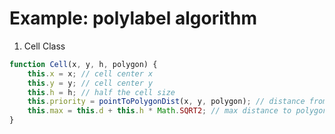 # Example: polylabel algorithm

1. Cell Class

```js 
function Cell(x, y, h, polygon) {
    this.x = x; // cell center x
    this.y = y; // cell center y
    this.h = h; // half the cell size
    this.priority = pointToPolygonDist(x, y, polygon); // distance from cell center to polygon
    this.max = this.d + this.h * Math.SQRT2; // max distance to polygon within a cell
}
```
